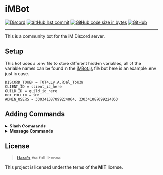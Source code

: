 # iMBot

[![Discord](https://img.shields.io/discord/359374635680399363?color=%235865F2&label=Discord&logo=discord&logoColor=%23FFFFFF&style=for-the-badge)](https://discord.gg/JpcBxZv6bF)
[![GitHub last commit](https://img.shields.io/github/last-commit/Holy-Person/iMBot?style=for-the-badge)](https://github.com/Holy-Person/iMBot)
[![GitHub code size in bytes](https://img.shields.io/github/languages/code-size/Holy-Person/iMBot?style=for-the-badge)](https://github.com/Holy-Person/iMBot)
[![GitHub](https://img.shields.io/github/license/Holy-Person/iMBot?style=for-the-badge)](https://github.com/Holy-Person/iMBot)

---

This is a community bot for the iM Discord server.

## Setup

This bot uses a .env file to store different hidden variables, all of the variable names can be found in the [iMBot.js](https://github.com/Holy-Person/iMBot/blob/main/iMBot.js) file but here is an example .env just in case.

```dosini
DISCORD_TOKEN = T0T4LLy.A.R3al_ToK3n
CLIENT_ID = client_id_here
GUILD_ID = guild_id_here
BOT_PREFIX = iM!
ADMIN_USERS = 330341087099224064, 330341087099224063
```

## Adding Commands

<details>
<summary><strong>Slash Commands</strong></summary>

To add a new command, add a new .js file in the `slashCommands` folder, please use the template below.

```js
const { SlashCommandBuilder } = require("@discordjs/builders");

module.exports = {
  data: new SlashCommandBuilder()
    .setName("COMMAND_NAME")
    .setDescription("COMMAND_DESCRIPTION"),
  async execute(interaction) {
    //Command function here, example with pong below.
    return interaction.reply("Pong!");
  },
};
```

</details>

<details>
<summary><strong>Message Commands</strong></summary>

To add a new command, add a new .js file in the `messageCommands` folder, please use the template below.<br>
Name your file the way you want the command to be named.

```js
module.exports = {
  method: function (message, Bot, args) {
    //Command function here, example with pong below.
    return message.channel.send(`Pong!`);
  },
};
```

</details>

## License

> [Here's](https://github.com/Holy-Person/iMBot/blob/main/LICENSE) the full license.

This project is licensed under the terms of the **MIT** license.
